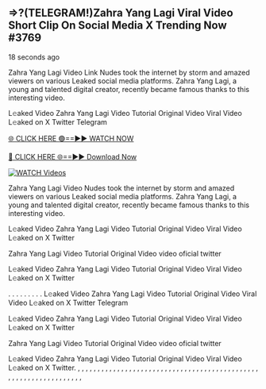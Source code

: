 ## =>?(TELEGRAM!)Zahra Yang Lagi Viral Video Short Clip On Social Media X Trending Now #3769

18 seconds ago

Zahra Yang Lagi Video Link Nudes took the internet by storm and amazed viewers on various Leaked social media platforms. Zahra Yang Lagi, a young and talented digital creator, recently became famous thanks to this interesting video.

L𝚎aked Video Zahra Yang Lagi Video Tutorial Original Video Viral Video L𝚎aked on X Twitter Telegram

[🌐 CLICK HERE 🟢==►► WATCH NOW](https://dekho-ki-hoy-07-2k25.blogspot.com/2025/01/viral-on.html)

[🔴 CLICK HERE 🌐==►► Download Now](https://dekho-ki-hoy-07-2k25.blogspot.com/2025/01/viral-on.html)

[![WATCH Videos](https://i.imgur.com/dJHk4Zq.gif)](https://dekho-ki-hoy-07-2k25.blogspot.com/2025/01/viral-on.html)

Zahra Yang Lagi Video Nudes took the internet by storm and amazed viewers on various Leaked social media platforms. Zahra Yang Lagi, a young and talented digital creator, recently became famous thanks to this interesting video.

L𝚎aked Video Zahra Yang Lagi Video Tutorial Original Video Viral Video L𝚎aked on X Twitter

Zahra Yang Lagi Video Tutorial Original Video video oficial twitter

L𝚎aked Video Zahra Yang Lagi Video Tutorial Original Video Viral Video L𝚎aked on X Twitter

. . . . . . . . . L𝚎aked Video Zahra Yang Lagi Video Tutorial Original Video Viral Video L𝚎aked on X Twitter Telegram

L𝚎aked Video Zahra Yang Lagi Video Tutorial Original Video Viral Video L𝚎aked on X Twitter

Zahra Yang Lagi Video Tutorial Original Video video oficial twitter

L𝚎aked Video Zahra Yang Lagi Video Tutorial Original Video Viral Video L𝚎aked on X Twitter.
,
,
,
,
,
,
,
,
,
,
,
,
,
,
,
,
,
,
,
,
,
,
,
,
,
,
,
,
,
,
,
,
,
,
,
,
,
,
,
,
,
,
,
,
,
,
,
,
,
,
,
,
,
,
,
,
,
,
,
,
,
,
,
,
,
